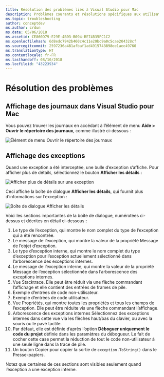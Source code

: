 ```yaml
---
title: Résolution des problèmes liés à Visual Studio pour Mac
description: Problèmes courants et résolutions spécifiques aux utilisateurs de Visual Studio pour Mac.
ms.topic: troubleshooting
author: conceptdev
ms.author: crdun
ms.date: 05/06/2018
ms.assetid: CE860D79-E29E-4B93-B094-BE74B35FC1C2
ms.openlocfilehash: 6d8edc7942b460c4c11e20bc9a0c5cae204328cf
ms.sourcegitcommit: 2597236a481afbaf1ad4915743898ee1aee49760
ms.translationtype: HT
ms.contentlocale: fr-FR
ms.lasthandoff: 08/10/2018
ms.locfileid: "43223934"
---
```

# <a name="troubleshooting"></a>Résolution des problèmes

## <a name="viewing-logs-in-visual-studio-for-mac"></a>Affichage des journaux dans Visual Studio pour Mac

Vous pouvez trouver les journaux en accédant à l’élément de menu **Aide > Ouvrir le répertoire des journaux**, comme illustré ci-dessous :

![Élément de menu Ouvrir le répertoire des journaux](media/troubleshooting-image1.png)

## <a name="viewing-exceptions"></a>Affichage des exceptions

Quand une exception a été interceptée, une bulle d’exception s’affiche. Pour afficher plus de détails, sélectionnez le bouton **Afficher les détails** :

![Afficher plus de détails sur une exception](media/troubleshooting-image2.png)

Ceci affiche la boîte de dialogue **Afficher les détails**, qui fournit plus d’informations sur l’exception :

![Boîte de dialogue Afficher les détails](media/troubleshooting-image3.png)

Voici les sections importantes de la boîte de dialogue, numérotées ci-dessus et décrites en détail ci-dessous :

1. Le type de l’exception, qui montre le nom complet du type de l’exception qui a été rencontrée.
2. Le message de l’exception, qui montre la valeur de la propriété Message de l’objet d’exception.
3. Le type d’exception interne, qui montre le nom complet du type d’exception pour l’exception actuellement sélectionné dans l’arborescence des exceptions internes.
4. Le message de l’exception interne, qui montre la valeur de la propriété Message de l’exception sélectionnée dans l’arborescence des exceptions internes.
5. Vue Stacktrace. Elle peut être réduit via une flèche commandant l’affichage et elle contient des entrées de frames de pile.
6. Exemple d’entrées de code non-utilisateur.
7. Exemple d’entrées de code utilisateur.
8. Vue Propriétés, qui montre toutes les propriétés et tous les champs de l’exception. Elle peut être réduite via une flèche commandant l’affichage.
9. Arborescence des exceptions internes Sélectionnez des exceptions internes dans cette vue via les flèches haut/bas du clavier, ou avec la souris ou le pavé tactile.
10. Par défaut, elle est définie d’après l’option **Déboguer uniquement le code du projet** définie dans les paramètres du débogueur. Le fait de cocher cette case permet la réduction de tout le code non-utilisateur à une seule ligne dans la trace de pile.
11. Un bouton Copier pour copier la sortie de `exception.ToString()` dans le Presse-papiers.

Notez que certaines de ces sections sont visibles seulement quand l’exception a une exception interne.